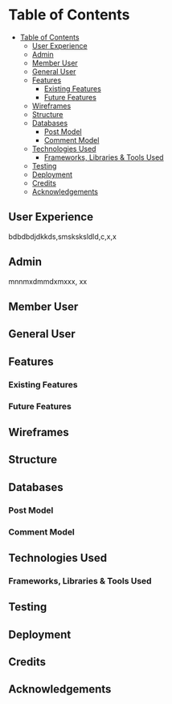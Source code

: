 # Table of Contents

- [Table of Contents](#table-of-contents)
  - [User Experience](#user-experience)
  - [Admin](#admin)
  - [Member User](#member-user)
  - [General User](#general-user)
  - [Features](#features)
    - [Existing Features](#existing-features)
    - [Future Features](#future-features)
  - [Wireframes](#wireframes)
  - [Structure](#structure)
  - [Databases](#databases)
    - [Post Model](#post-model)
    - [Comment Model](#comment-model)
  - [Technologies Used](#technologies-used)
    - [Frameworks, Libraries \& Tools Used](#frameworks-libraries--tools-used)
  - [Testing](#testing)
  - [Deployment](#deployment)
  - [Credits](#credits)
  - [Acknowledgements](#acknowledgements)

## User Experience

bdbdbdjdkkds,smsksksldld,c,x,x

## Admin
mnnmxdmmdxmxxx, xx

## Member User

## General User

## Features

### Existing Features

### Future Features

## Wireframes

## Structure

## Databases

### Post Model

### Comment Model

## Technologies Used

### Frameworks, Libraries & Tools Used

## Testing

## Deployment

## Credits

## Acknowledgements
